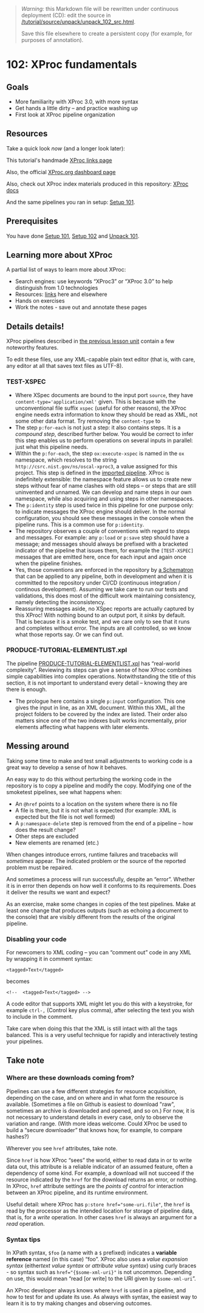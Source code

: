 

> *Warning:* this Markdown file will be rewritten under continuous deployment (CD): edit the source in [/tutorial/source/unpack/unpack_102_src.html](../../../tutorial/source/unpack/unpack_102_src.html).
> 
> Save this file elsewhere to create a persistent copy (for example, for purposes of annotation).

# 102: XProc fundamentals



## Goals

* More familiarity with XProc 3.0, with more syntax
* Get hands a little dirty – and practice washing up
* First look at XProc pipeline organization

## Resources

Take a quick look *now* (and a longer look later):

This tutorial's handmade [XProc links page](../../xproc-links.md)

Also, the official [XProc.org dashboard page](https://xproc.org)

Also, check out XProc index materials produced in this repository: [XProc docs](../../../projects/xproc-doc/readme.md)

And the same pipelines you ran in setup: [Setup 101](../setup/setup_101.md).

## Prerequisites

You have done [Setup 101](../setup/setup_101.md), [Setup 102](../setup/setup_101.md) and [Unpack 101](unpack_101.md).

## Learning more about XProc

A partial list of ways to learn more about XProc:

* Search engines: use keywords &ldquo;XProc3&rdquo; or &ldquo;XProc 3.0&rdquo; to help distinguish from 1.0 technologies
* Resources: [links](../../xproc-links.md) here and elsewhere
* Hands on exercises
* Work the notes - save out and annotate these pages

## Details details!

XProc pipelines described in [the previous lesson unit](unpack_101.md) contain a few noteworthy features.

 To edit these files, use any XML-capable plain text editor (that is, with care, any editor at all that saves text files as UTF-8).

### TEST-XSPEC

* Where XSpec documents are bound to the input port `source`, they have `content-type='application/xml'` given. This is because with the unconventional file suffix `xspec` (useful for other reasons), the XProc engine needs extra information to know they should be read as XML, not some other data format. Try removing the `content-type` to 
* The step `p:for-each` is not just a step: it also contains steps. It is a *compound step*, described further below. You would be correct to infer this step enables us to perform operations on several inputs in parallel: just what this pipeline needs.
* Within the `p:for-each`, the step `ox:execute-xspec` is named in the `ox` namespace, which resolves to the string `http://csrc.nist.gov/ns/oscal-xproc3`, a value assigned for this project. This step is defined in the [imported pipeline](../../../xspec/xspec-execute.xpl). XProc is indefinitely extensible: the namespace feature allows us to create new steps without fear of name clashes with old steps – or steps that are still uninvented and unnamed. We can develop and name steps in our own namespace, while also acquiring and using steps in other namespaces.
* The `p:identity` step is used twice in this pipeline for one purpose only: to indicate messages the XProc engine should deliver. In the normal configuration, you should see these messages in the console when the pipeline runs. This is a common use for `p:identity`.
* The repository observes a couple of conventions with regard to steps and messages. For example: any `p:load` or `p:save` step should have a message; and messages should always be prefixed with a bracketed indicator of the pipeline that issues them, for example the `[TEST-XSPEC]` messages that are emitted here, once for each input and again once when the pipeline finishes.
* Yes, those conventions are enforced in the repository by [a Schematron](../../../testing/xproc3-house-rules.sch) that can be applied to any pipeline, both in development and when it is committed to the repository under CI/CD (continuous integration / continous development). Assuming we take care to run our tests and validations, this does most of the difficult work maintaining consistency, namely detecting the inconsistency.
* Reassuring messages aside, no XSpec reports are actually captured by this XProc! With nothing bound to an output port, it *sinks* by default. That is because it is a smoke test, and we care only to see that it runs and completes without error. The inputs are all controlled, so we know what those reports say. Or we can find out.

### PRODUCE-TUTORIAL-ELEMENTLIST.xpl

The pipeline [PRODUCE-TUTORIAL-ELEMENTLIST.xpl](../../PRODUCE-TUTORIAL-ELEMENTLIST.xpl) has &ldquo;real-world complexity&rdquo;. Reviewing its steps can give a sense of how XProc combines simple capabilities into complex operations. Notwithstanding the title of this section, it is not important to understand every detail – knowing they are there is enough.

* The prologue here contains a single `p:input` configuration. This one gives the input in line, as an XML document. Within this XML, all the project folders to be covered by the index are listed. Their order also matters since one of the two indexes built works incrementally, prior elements affecting what happens with later elements.

## Messing around

Taking some time to make and test small adjustments to working code is a great way to develop a sense of how it behaves.

An easy way to do this without perturbing the working code in the repository is to copy a pipeline and modify the copy. Modifying one of the smoketest pipelines, see what happens when:

* An `@href` points to a location on the system where there is no file
* A file is there, but it is not what is expected (for example: XML is expected but the file is not well formed)
* A `p:namespace-delete` step is removed from the end of a pipeline – how does the result change?
* Other steps are excluded
* New elements are renamed (etc.)

When changes introduce errors, runtime failures and tracebacks will *sometimes* appear. The indicated problem or the source of the reported problem must be repaired.

And sometimes a process will run successfully, despite an &ldquo;error&rdquo;. Whether it is in error then depends on how well it conforms to its requirements. Does it deliver the results we want and expect?

As an exercise, make some changes in copies of the test pipelines. Make at least one change that produces outputs (such as echoing a document to the console) that are visibly different from the results of the original pipeline.

### Disabling your code

For newcomers to XML coding – you can &ldquo;comment out&rdquo; code in any XML by wrapping it in comment syntax:

```
<tagged>Text</tagged>
```

becomes

```
<!--  <tagged>Text</tagged> -->
```

A code editor that supports XML might let you do this with a keystroke, for example `ctrl-,` (Control key plus comma), after selecting the text you wish to include in the comment.

Take care when doing this that the XML is still intact with all the tags balanced. This is a very useful technique for rapidly and interactively testing your pipelines.

## Take note

### Where are these downloads coming from?

Pipelines can use a few different strategies for resource acquisition, depending on the case, and on where and in what form the resource is available. (Sometimes a file on Github is easiest to download "raw", sometimes an archive is downloaded and opened, and so on.) For now, it is not necessary to understand details in every case, only to observe the variation and range. (With more ideas welcome. Could XProc be used to build a &ldquo;secure downloader&rdquo; that knows how, for example, to compare hashes?)

Wherever you see `href` attributes, take note.

Since `href` is how XProc &ldquo;sees&rdquo; the world, either to read data in or to write data out, this attribute is a reliable indicator of an assumed feature, often a dependency of some kind. For example, a download will not succeed if the resource indicated by the `href` for the download returns an error, or nothing. In XProc, `href` attribute settings are the *points of control* for interaction between an XProc pipeline, and its runtime environment.

Useful detail: where XProc has `p:store href="some-uri.file"`, the `href` is read by the processor as the intended location for storage of pipeline data, that is, for a *write* operation. In other cases `href` is always an argument for a *read* operation.

### Syntax tips

In XPath syntax, `$foo` (a name with a `$` prefixed) indicates a **variable reference** named (in this case) &ldquo;foo&rdquo;. XProc also uses a *value expansion syntax* (either*text value syntax* or *attribute value syntax*) using curly braces - so syntax such as `href="{$some-xml-uri}"` is not uncommon. Depending on use, this would mean &ldquo;read [or write] to the URI given by `$some-xml-uri`&rdquo;.

An XProc developer always knows where `href` is used in a pipeline, and how to test for and update its use. As always with syntax, the easiest way to learn it is to try making changes and observing outcomes.
